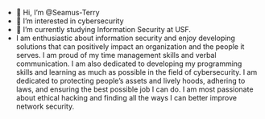 - 👋 Hi, I’m @Seamus-Terry
- 👀 I’m interested in cybersecurity
- 🌱 I’m currently studying Information Security at USF.
- I am enthusiastic about information security and enjoy developing solutions that can positively impact an organization and the people it serves. I am proud of my time management skills and verbal communication. I am also dedicated to developing my programming skills and learning as much as possible in the field of cybersecurity. I am dedicated to protecting people’s assets and lively hoods, adhering to laws, and ensuring the best possible job I can do. I am most passionate about ethical hacking and finding all the ways I can better improve network security.
